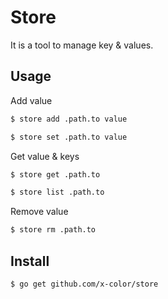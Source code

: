 # Store

It is a tool to manage key & values.

## Usage

Add value

```sh
$ store add .path.to value

$ store set .path.to value
```

Get value & keys

```sh
$ store get .path.to

$ store list .path.to
```

Remove value

```sh
$ store rm .path.to
```

## Install

```sh
$ go get github.com/x-color/store
```
